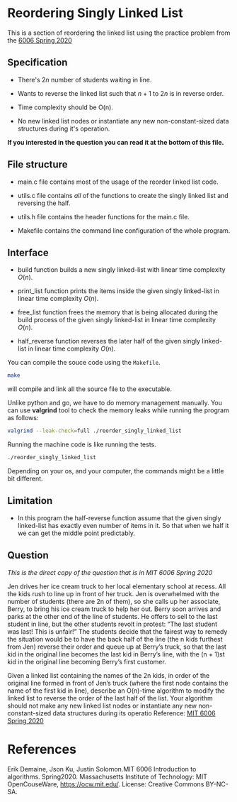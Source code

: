 # Reordering Singly Linked List
This is a section of reordering the linked list using the practice problem from the [6006 Spring 2020](https://ocw.mit.edu/courses/6-006-introduction-to-algorithms-spring-2020/resources/mit6_006s20_prob1sol/)

## Specification

- There's $2n$ number of students waiting in line.

- Wants to reverse the linked list such that $n + 1$ to $2n$ is in reverse order.

- Time complexity should be O(n).

- No new linked list nodes or instantiate any new non-constant-sized data structures during it's operation.

**If you interested in the question you can read it at the bottom of this file.**

## File structure
- main.c file contains most of the usage of the reorder linked list code.

- utils.c file contains *all* of the functions to create the singly linked list and reversing the half.

- utils.h file contains the header functions for the main.c file.

- Makefile contains the command line configuration of the whole program.

## Interface
- build function builds a new singly linked-list with linear time complexity $O(n)$.

- print_list function prints the items inside the given singly linked-list in linear time complexity $O(n)$.

- free_list function frees the memory that is being allocated during the build process of the given singly linked-list in linear time complexity $O(n)$.

- half_reverse function reverses the later half of the given singly linked-list in linear time complexity $O(n)$.

You can compile the souce code using the `Makefile`.
```bash
make
```
will compile and link all the source file to the executable.

Unlike python and go, we have to do memory management manually. You can use **valgrind** tool to check the memory leaks while running the program as follows:
```bash
valgrind --leak-check=full ./reorder_singly_linked_list
```
Running the machine code is like running the tests.
```bash
./reorder_singly_linked_list
```
Depending on your os, and your computer, the commands might be a little bit different.

## Limitation
- In this program the half-reverse function assume that the given singly linked-list has exactly even number of items in it. So that when we half it we can get the middle point predictably.

## Question

*This is the direct copy of the question that is in MIT 6006 Spring 2020*

Jen drives her ice cream truck to her local elementary school at recess. All the kids rush to line up
in front of her truck. Jen is overwhelmed with the number of students (there are 2n of them), so
she calls up her associate, Berry, to bring his ice cream truck to help her out. Berry soon arrives
and parks at the other end of the line of students. He offers to sell to the last student in line, but the
other students revolt in protest: “The last student was last! This is unfair!”
The students decide that the fairest way to remedy the situation would be to have the back half of
the line (the n kids furthest from Jen) reverse their order and queue up at Berry’s truck, so that the
last kid in the original line becomes the last kid in Berry’s line, with the (n + 1)st kid in the original
line becoming Berry’s first customer.

Given a linked list containing the names of the 2n kids, in order of the original line
formed in front of Jen’s truck (where the first node contains the name of the first kid
in line), describe an O(n)-time algorithm to modify the linked list to reverse the order
of the last half of the list. Your algorithm should not make any new linked list nodes
or instantiate any new non-constant-sized data structures during its operatio
Reference: [MIT 6006 Spring 2020](https://ocw.mit.edu/courses/6-006-introduction-to-algorithms-spring-2020/resources/mit6_006s20_prob1sol/)


# References
Erik Demaine, Json Ku, Justin Solomon.MIT 6006 Introduction to algorithms. Spring2020. Massachusetts Institute of Technology: MIT OpenCouseWare, https://ocw.mit.edu/. License: Creative Commons BY-NC-SA.
